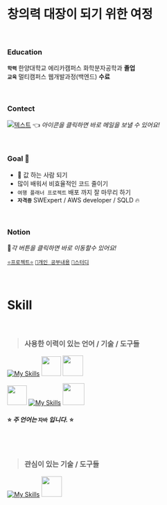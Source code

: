 # 창의력 대장이 되기 위한 여정

<br>

### Education
**`학력`** 한양대학교 에리카캠퍼스 화학분자공학과 **졸업**
<br>
**`교육`** 멀티캠퍼스 웹개발과정(백엔드) **수료**

<br>

###  Contect

[![텍스트](https://img.shields.io/badge/gmail-EA4335?style=for-the-badge&logo=gmail&logoColor=white)](https://unity3d.com/kr) 👈  *아이콘을 클릭하면 바로 메일을 보낼 수 있어요!*

<br>

### Goal 🏃
- 🍚 값 하는 사람 되기
- 많이 배워서 비효율적인 코드 줄이기
- `여행 플래너 프로젝트` 배포 까지 잘 마무리 하기
- **`자격증`** SWExpert / AWS developer / SQLD 🔥

<br>

### Notion
🔗*각 버튼을 클릭하면 바로 이동할수 있어요!*

[`⭐프로젝트⭐`](https://www.notion.so/sieun96/cdb7440051ed479cb0cd1beb83713f7c?pvs=4#907d7ec22ae346768d3e7b1d285e3ada "`⭐프로젝트⭐`") [`📁개인 공부내용`](https://www.notion.so/sieun96/cdb7440051ed479cb0cd1beb83713f7c?pvs=4#fe664c89f87344c085344bc4dc70947a "`⭐개인 공부내용⭐`")  [`💯스터디`](https://www.notion.so/sieun96/cdb7440051ed479cb0cd1beb83713f7c?pvs=4#45b3d040ed0844e985d3703f344a435c "`💯스터디`")


<br>


# Skill
<br>

> ### 사용한 이력이 있는 언어 / 기술 / 도구들

[![My Skills](https://skillicons.dev/icons?i=java,python,mysql,js,html,css,spring,hibernate)](https://skillicons.dev) <img src="https://www.tc-web.it/wp-content/uploads/2019/12/mybatis-logo.jpg" width="45" height="45">  <img src="https://www.thymeleaf.org/images/thymeleaf.png" width="47" height="47">

<img src="https://upload.wikimedia.org/wikipedia/commons/thumb/9/96/Socket-io.svg/1024px-Socket-io.svg.png" width="45" height="45"> [![My Skills](https://skillicons.dev/icons?i=vue,bootstrap,github,git,idea,vscode,figma)](https://skillicons.dev) <img src = "https://upload.wikimedia.org/wikipedia/commons/4/45/Notion_app_logo.png" width="50" height="50">

#### ⭐ *주 언어는* **`자바`** *입니다.* ⭐

<br>
<br>

> ### 관심이 있는 기술 / 도구들

[![My Skills](https://skillicons.dev/icons?i=aws,postgres,docker,kubernetes)](https://skillicons.dev) <img src = "https://pbs.twimg.com/profile_images/1235983944463585281/AWCKLiJh_400x400.png" width="47">

<br>
<br>




